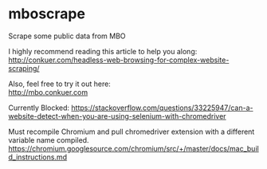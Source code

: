 mboscrape
=========

Scrape some public data from MBO

I highly recommend reading this article to help you along:  
http://conkuer.com/headless-web-browsing-for-complex-website-scraping/

Also, feel free to try it out here:  
http://mbo.conkuer.com

Currently Blocked:
https://stackoverflow.com/questions/33225947/can-a-website-detect-when-you-are-using-selenium-with-chromedriver

Must recompile Chromium and pull chromedriver extension with a different variable name compiled.
https://chromium.googlesource.com/chromium/src/+/master/docs/mac_build_instructions.md
